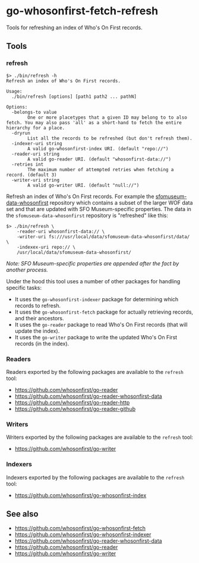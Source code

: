 # go-whosonfirst-fetch-refresh

Tools for refreshing an index of Who's On First records.

## Tools

### refresh

```
$> ./bin/refresh -h
Refresh an index of Who's On First records.

Usage:
  ./bin/refresh [options] [path1 path2 ... pathN]

Options:
  -belongs-to value
    	One or more placetypes that a given ID may belong to to also fetch. You may also pass 'all' as a short-hand to fetch the entire hierarchy for a place.
  -dryrun
    	List all the records to be refreshed (but don't refresh them).
  -indexer-uri string
    	A valid go-whosonfirst-index URI. (default "repo://")
  -reader-uri string
    	A valid go-reader URI. (default "whosonfirst-data://")
  -retries int
    	The maximum number of attempted retries when fetching a record. (default 3)
  -writer-uri string
    	A valid go-writer URI. (default "null://")
```

Refresh an index of Who's On First records. For example the [sfomuseum-data-whosonfirst](https://github.com/sfomuseum-data/sfomuseum-data-whosonfirst) repository which contains a subset of the larger WOF data set and that are updated with SFO Museum-specific properties. The data in the `sfomuseum-data-whosonfirst` repository is "refreshed" like this:

```
$> ./bin/refresh \
	-reader-uri whosonfirst-data:// \
	-writer-uri fs:///usr/local/data/sfomuseum-data-whosonfirst/data/ \
	-indexex-uri repo:// \
	/usr/local/data/sfomuseum-data-whosonfirst/
```

_Note: SFO Museum-specific properties are appended after the fact by another process._

Under the hood this tool uses a number of other packages for handling specific tasks:

* It uses the `go-whosonfirst-indexer` package for determining which records to refresh.
* It uses the `go-whosonfirst-fetch` package for actually retrieving records, and their ancestors.
* It uses the `go-reader` package to read Who's On First records (that will update the index).
* It uses the `go-writer` package to write the updated Who's On First records (in the index).

### Readers

Readers exported by the following packages are available to the `refresh` tool:

* https://github.com/whosonfirst/go-reader
* https://github.com/whosonfirst/go-reader-whosonfirst-data
* https://github.com/whosonfirst/go-reader-http
* https://github.com/whosonfirst/go-reader-github

### Writers

Writers exported by the following packages are available to the `refresh` tool:

* https://github.com/whosonfirst/go-writer

### Indexers

Indexers exported by the following packages are available to the `refresh` tool:

* https://github.com/whosonfirst/go-whosonfirst-index

## See also

* https://github.com/whosonfirst/go-whosonfirst-fetch
* https://github.com/whosonfirst/go-whosonfirst-indexer
* https://github.com/whosonfirst/go-reader-whosonfirst-data
* https://github.com/whosonfirst/go-reader
* https://github.com/whosonfirst/go-writer
